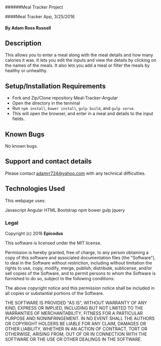 ######Meal Tracker Project

####Meal Tracker App, 3/25/2016

#### By Adam Ross Russell

## Description

This allows you to enter a meal along with the meal details and how many calories it was. It lets you edit the inputs and view the details by clicking on the names of the meals. It also lets you add a meal or filter the meals by healthy or unhealthy.

## Setup/Installation Requirements

* Fork and Zip/Clone repository Meal-Tracker-Angular
* Open the directory in the terminal
* Run `npm install`, `bower install`, `gulp build`, and `gulp serve`.
* This will open the browser, and enter in a meal and details to the input fields.

## Known Bugs

No known bugs.


## Support and contact details

Please contact adamrr724@yahoo.com with any technical difficulties.

## Technologies Used

This webpage uses:

Javascript
Angular
HTML
Bootstrap
npm
bower
gulp
jquery


### Legal

Copyright (c) 2016 **Epicodus**

This software is licensed under the MIT license.

Permission is hereby granted, free of charge, to any person obtaining a copy
of this software and associated documentation files (the "Software"), to deal
in the Software without restriction, including without limitation the rights
to use, copy, modify, merge, publish, distribute, sublicense, and/or sell
copies of the Software, and to permit persons to whom the Software is
furnished to do so, subject to the following conditions:

The above copyright notice and this permission notice shall be included in
all copies or substantial portions of the Software.

THE SOFTWARE IS PROVIDED "AS IS", WITHOUT WARRANTY OF ANY KIND, EXPRESS OR
IMPLIED, INCLUDING BUT NOT LIMITED TO THE WARRANTIES OF MERCHANTABILITY,
FITNESS FOR A PARTICULAR PURPOSE AND NONINFRINGEMENT. IN NO EVENT SHALL THE
AUTHORS OR COPYRIGHT HOLDERS BE LIABLE FOR ANY CLAIM, DAMAGES OR OTHER
LIABILITY, WHETHER IN AN ACTION OF CONTRACT, TORT OR OTHERWISE, ARISING FROM,
OUT OF OR IN CONNECTION WITH THE SOFTWARE OR THE USE OR OTHER DEALINGS IN
THE SOFTWARE.
